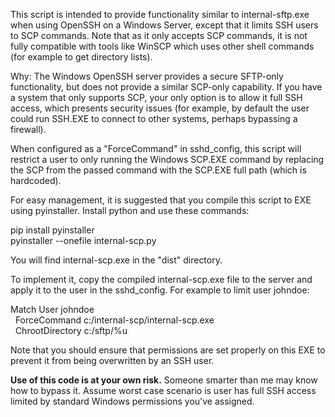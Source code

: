 This script is intended to provide functionality similar to internal-sftp.exe
when using OpenSSH on a Windows Server, except that it limits SSH users to SCP
commands. Note that as it only accepts SCP commands, it is not fully compatible
with tools like WinSCP which uses other shell commands (for example to get
directory lists). 

Why: The Windows OpenSSH server provides a secure SFTP-only functionality, but
does not provide a similar SCP-only capability. If you have a system that only
supports SCP, your only option is to allow it full SSH access, which presents
security issues (for example, by default the user could run SSH.EXE to connect
to other systems, perhaps bypassing a firewall).

When configured as a "ForceCommand" in sshd_config, this script will restrict
a user to only running the Windows SCP.EXE command by replacing the SCP
from the passed command with the SCP.EXE full path (which is hardcoded).

For easy management, it is suggested that you compile this script to EXE using
pyinstaller.  Install python and use these commands:

pip install pyinstaller\
pyinstaller --onefile internal-scp.py

You will find internal-scp.exe in the "dist" directory.

To implement it, copy the compiled internal-scp.exe file to the server and
apply it to the user in the sshd_config.  For example to limit user johndoe:

Match User johndoe\
&nbsp; ForceCommand c:/internal-scp/internal-scp.exe\
&nbsp; ChrootDirectory c:/sftp/%u

Note that you should ensure that permissions are set properly on this EXE to
prevent it from being overwritten by an SSH user.

**Use of this code is at your own risk.** Someone smarter than me may know how
to bypass it. Assume worst case scenario is user has full SSH access limited
by standard Windows permissions you've assigned.
